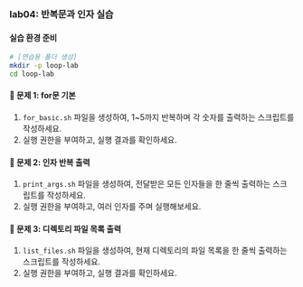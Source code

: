 ### lab04: 반복문과 인자 실습

#### 실습 환경 준비

```bash
# [연습용 폴더 생성]
mkdir -p loop-lab
cd loop-lab
```

#### 📝 문제 1: for문 기본

1. `for_basic.sh` 파일을 생성하여, 1~5까지 반복하며 각 숫자를 출력하는 스크립트를 작성하세요.
2. 실행 권한을 부여하고, 실행 결과를 확인하세요.

#### 📝 문제 2: 인자 반복 출력

1. `print_args.sh` 파일을 생성하여, 전달받은 모든 인자들을 한 줄씩 출력하는 스크립트를 작성하세요.
2. 실행 권한을 부여하고, 여러 인자를 주며 실행해보세요.

#### 📝 문제 3: 디렉토리 파일 목록 출력

1. `list_files.sh` 파일을 생성하여, 현재 디렉토리의 파일 목록을 한 줄씩 출력하는 스크립트를 작성하세요.
2. 실행 권한을 부여하고, 실행 결과를 확인하세요.
